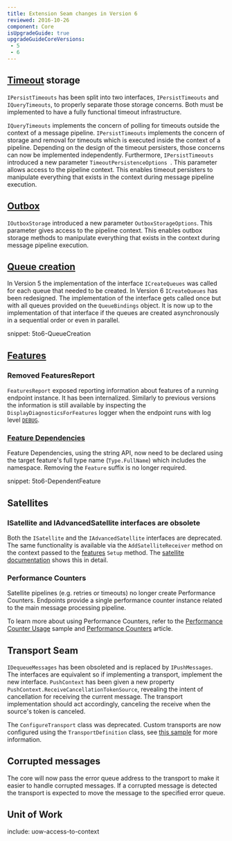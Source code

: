 ```yaml
---
title: Extension Seam changes in Version 6
reviewed: 2016-10-26
component: Core
isUpgradeGuide: true
upgradeGuideCoreVersions:
 - 5
 - 6
---
```



## [Timeout](/nservicebus/sagas/timeouts.md) storage

`IPersistTimeouts` has been split into two interfaces, `IPersistTimeouts` and `IQueryTimeouts`, to properly separate those storage concerns. Both must be implemented to have a fully functional timeout infrastructure.

`IQueryTimeouts` implements the concern of polling for timeouts outside the context of a message pipeline. `IPersistTimeouts` implements the concern of storage and removal for timeouts which is executed inside the context of a pipeline. Depending on the design of the timeout persisters, those concerns can now be implemented independently. Furthermore, `IPersistTimeouts` introduced a new parameter `TimeoutPersistenceOptions `. This parameter allows access to the pipeline context. This enables timeout persisters to manipulate everything that exists in the context during message pipeline execution.


## [Outbox](/nservicebus/outbox/)

`IOutboxStorage` introduced a new parameter `OutboxStorageOptions`. This parameter gives access to the pipeline context. This enables outbox storage methods to manipulate everything that exists in the context during message pipeline execution.


## [Queue creation](/nservicebus/transports/queuecreation.md)

In Version 5 the implementation of the interface `ICreateQueues` was called for each queue that needed to be created. In Version 6 `ICreateQueues` has been redesigned. The implementation of the interface gets called once but with all queues provided on the `QueueBindings` object. It is now up to the implementation of that interface if the queues are created asynchronously in a sequential order or even in parallel.

snippet: 5to6-QueueCreation


## [Features](/nservicebus/pipeline/features.md)


### Removed FeaturesReport

`FeaturesReport` exposed reporting information about features of a running endpoint instance. It has been internalized. Similarly to previous versions the information is still available by inspecting the `DisplayDiagnosticsForFeatures` logger when the endpoint runs with log level [`DEBUG`](/nservicebus/logging/#logging-levels).


### [Feature Dependencies](/nservicebus/pipeline/features.md#dependencies)

Feature Dependencies, using the string API, now need to be declared using the target feature's full type name (`Type.FullName`) which includes the namespace. Removing the `Feature` suffix is no longer required.

snippet: 5to6-DependentFeature


## Satellites


### ISatellite and IAdvancedSatellite interfaces are obsolete

Both the `ISatellite` and the `IAdvancedSatellite` interfaces are deprecated. The same functionality is available via the `AddSatelliteReceiver` method on the context passed to the [features](/nservicebus/pipeline/features.md#feature-api) `Setup` method. The [satellite documentation](/nservicebus/satellites/) shows this in detail.


### Performance Counters

Satellite pipelines (e.g. retries or timeouts) no longer create Performance Counters. Endpoints provide a single performance counter instance related to the main message processing pipeline.

To learn more about using Performance Counters, refer to the [Performance Counter Usage](/samples/performance-counters/) sample and [Performance Counters](/nservicebus/operations/performance-counters.md) article.


## Transport Seam

`IDequeueMessages` has been obsoleted and is replaced by `IPushMessages`. The interfaces are equivalent so if implementing a transport, implement the new interface. `PushContext` has been given a new property `PushContext.ReceiveCancellationTokenSource`, revealing the intent of cancellation for receiving the current message. The transport implementation should act accordingly, canceling the receive when the source's token is canceled.

The `ConfigureTransport` class was deprecated. Custom transports are now configured using the `TransportDefinition` class, see [this sample](/samples/custom-transport) for more information.


## Corrupted messages

The core will now pass the error queue address to the transport to make it easier to handle corrupted messages. If a corrupted message is detected the transport is expected to move the message to the specified error queue.


## Unit of Work

include: uow-access-to-context